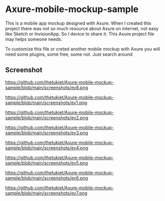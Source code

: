 # Axure-mobile-mockup-sample

This is a mobile app mockup designed with Axure. When I created this project there was not so much resource about Axure on internet, not easy like Sketch or InvisionApp. So I device to share it. This Axure project file may helps someone needs. 

To customize this file or creted another mobile mockup with Axure you will need some plugins, some free, some not. Just search around

## Screenshot

https://github.com/thetukiet/Axure-mobile-mockup-sample/blob/main/screenshots/ev8.png

https://github.com/thetukiet/Axure-mobile-mockup-sample/blob/main/screenshots/ev1.png

https://github.com/thetukiet/Axure-mobile-mockup-sample/blob/main/screenshots/ev2.png

https://github.com/thetukiet/Axure-mobile-mockup-sample/blob/main/screenshots/ev3.png

https://github.com/thetukiet/Axure-mobile-mockup-sample/blob/main/screenshots/ev4.png

https://github.com/thetukiet/Axure-mobile-mockup-sample/blob/main/screenshots/ev5.png

https://github.com/thetukiet/Axure-mobile-mockup-sample/blob/main/screenshots/ev6.png

https://github.com/thetukiet/Axure-mobile-mockup-sample/blob/main/screenshots/ev7.png


